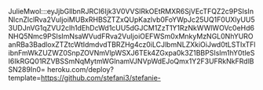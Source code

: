 JulieMwol:::eyJjbGllbnRJRCI6Ijk3V0VVSlRkOEtRMXR6SjVEcTFQZ2c9PSIsInNlcnZlclRva2VuIjoiMUBxRHBSZTZxQUpKazlvb0FoYWpJc25UQ1F0UXlyUU53UDJnVG1qZVU2clh1dEhDcWd1cUU5dGJCM1ZzT1Y1RzNkWWlWOVc0eHd6NHQ5Nmc9PSIsImNsaWVudFRva2VuIjoiOEFWSm0xMnkyMzNGL0NhYUROanRBa3BadloxZTZtcWtIdmdvdTBRZHg4cz0iLCJlbmNLZXkiOiJwd0tLSTIxTFlibnFmWkZUZWZ0SnpZOVNmVlpWSXJ6TEk4ZGxpa0k3Z1BBPSIsIm1hY0tleSI6IkRGQ01RZVBSSmNqMytmWGlnamVJNVpWdEJoQmx1Y2F3UFRkNkFRdlBSN289In0=
heroku.com/deploy?template=https://github.com/stefani3/stefanie-
